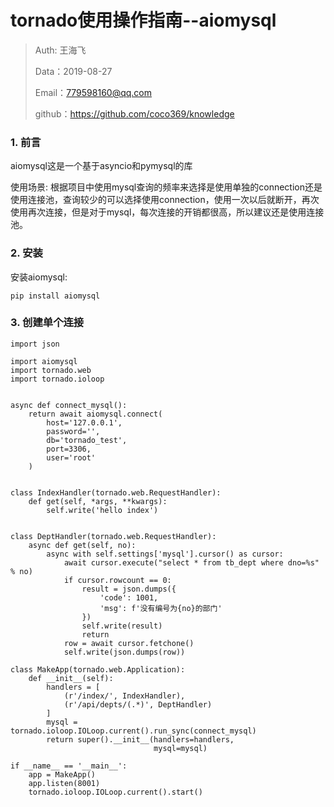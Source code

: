 # tornado使用操作指南--aiomysql

> Auth: 王海飞
>
> Data：2019-08-27
>
> Email：779598160@qq.com
>
> github：https://github.com/coco369/knowledge

### 1. 前言

aiomysql这是一个基于asyncio和pymysql的库

使用场景: 根据项目中使用mysql查询的频率来选择是使用单独的connection还是使用连接池，查询较少的可以选择使用connection，使用一次以后就断开，再次使用再次连接，但是对于mysql，每次连接的开销都很高，所以建议还是使用连接池。

### 2. 安装

安装aiomysql:

```
pip install aiomysql
```

### 3. 创建单个连接


```
import json

import aiomysql
import tornado.web
import tornado.ioloop


async def connect_mysql():
    return await aiomysql.connect(
        host='127.0.0.1',
        password='',
        db='tornado_test',
        port=3306,
        user='root'
    )


class IndexHandler(tornado.web.RequestHandler):
    def get(self, *args, **kwargs):
        self.write('hello index')


class DeptHandler(tornado.web.RequestHandler):
    async def get(self, no):
        async with self.settings['mysql'].cursor() as cursor:
            await cursor.execute("select * from tb_dept where dno=%s" % no)
            if cursor.rowcount == 0:
                result = json.dumps({
                    'code': 1001,
                    'msg': f'没有编号为{no}的部门'
                })
                self.write(result)
                return
            row = await cursor.fetchone()
            self.write(json.dumps(row))

class MakeApp(tornado.web.Application):
    def __init__(self):
        handlers = [
            (r'/index/', IndexHandler),
            (r'/api/depts/(.*)', DeptHandler)
        ]
        mysql = tornado.ioloop.IOLoop.current().run_sync(connect_mysql)
        return super().__init__(handlers=handlers,
                                mysql=mysql)

if __name__ == '__main__':
    app = MakeApp()
    app.listen(8001)
    tornado.ioloop.IOLoop.current().start()
```
